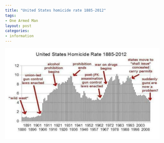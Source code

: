 ```yaml
---
title: "United States homicide rate 1885-2012"
tags:
- One Armed Man
layout: post
categories:
- information
---
```


![United States homicide rate 1885-2012](/assets/img/20170219-when-guns-became-a-problem.jpg)
